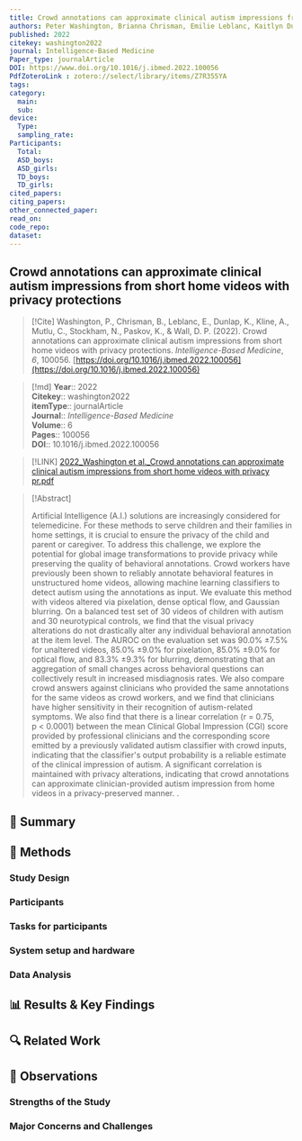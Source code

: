 ```yaml
---
title: Crowd annotations can approximate clinical autism impressions from short home videos with privacy protections
authors: Peter Washington, Brianna Chrisman, Emilie Leblanc, Kaitlyn Dunlap, Aaron Kline, Cezmi Mutlu, Nate Stockham, Kelley Paskov, Dennis Paul Wall
published: 2022
citekey: washington2022
journal: Intelligence-Based Medicine
Paper_type: journalArticle
DOI: https://www.doi.org/10.1016/j.ibmed.2022.100056
PdfZoteroLink : zotero://select/library/items/Z7R355YA
tags: 
category:
  main: 
  sub: 
device:
  Type: 
  sampling_rate: 
Participants:
  Total: 
  ASD_boys: 
  ASD_girls: 
  TD_boys: 
  TD_girls: 
cited_papers:
citing_papers: 
other_connected_paper: 
read_on: 
code_repo: 
dataset:
---
```


## Crowd annotations can approximate clinical autism impressions from short home videos with privacy protections

> [!Cite]
> Washington, P., Chrisman, B., Leblanc, E., Dunlap, K., Kline, A., Mutlu, C., Stockham, N., Paskov, K., & Wall, D. P. (2022). Crowd annotations can approximate clinical autism impressions from short home videos with privacy protections. _Intelligence-Based Medicine_, _6_, 100056. [https://doi.org/10.1016/j.ibmed.2022.100056](https://doi.org/10.1016/j.ibmed.2022.100056)


>[!md]
> **Year**:: 2022   
> **Citekey**:: washington2022  
> **itemType**:: journalArticle  
> **Journal**:: *Intelligence-Based Medicine*  
> **Volume**:: 6   
> **Pages**:: 100056  
> **DOI**:: 10.1016/j.ibmed.2022.100056    

> [!LINK] 
> [2022_Washington et al._Crowd annotations can approximate clinical autism impressions from short home videos with privacy pr.pdf](zotero://select/library/items/Z7R355YA)

> [!Abstract]
>
> Artificial Intelligence (A.I.) solutions are increasingly considered for telemedicine. For these methods to serve children and their families in home settings, it is crucial to ensure the privacy of the child and parent or caregiver. To address this challenge, we explore the potential for global image transformations to provide privacy while preserving the quality of behavioral annotations. Crowd workers have previously been shown to reliably annotate behavioral features in unstructured home videos, allowing machine learning classifiers to detect autism using the annotations as input. We evaluate this method with videos altered via pixelation, dense optical flow, and Gaussian blurring. On a balanced test set of 30 videos of children with autism and 30 neurotypical controls, we find that the visual privacy alterations do not drastically alter any individual behavioral annotation at the item level. The AUROC on the evaluation set was 90.0% ±7.5% for unaltered videos, 85.0% ±9.0% for pixelation, 85.0% ±9.0% for optical flow, and 83.3% ±9.3% for blurring, demonstrating that an aggregation of small changes across behavioral questions can collectively result in increased misdiagnosis rates. We also compare crowd answers against clinicians who provided the same annotations for the same videos as crowd workers, and we find that clinicians have higher sensitivity in their recognition of autism-related symptoms. We also find that there is a linear correlation (r = 0.75, p < 0.0001) between the mean Clinical Global Impression (CGI) score provided by professional clinicians and the corresponding score emitted by a previously validated autism classifier with crowd inputs, indicating that the classifier's output probability is a reliable estimate of the clinical impression of autism. A significant correlation is maintained with privacy alterations, indicating that crowd annotations can approximate clinician-provided autism impression from home videos in a privacy-preserved manner.
>.
> 

## 📌 Summary


## 🔬 Methods 

### Study Design

### Participants

### Tasks for participants

### System setup and hardware

### Data Analysis

## 📊 Results & Key Findings 


## 🔍 Related Work 



## 📝 Observations

### Strengths of the Study

### Major Concerns and Challenges
